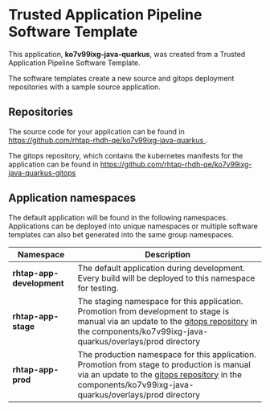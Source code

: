 # Trusted Application Pipeline Software Template

This application, **ko7v99ixg-java-quarkus**, was created from a Trusted Application Pipeline Software Template.

The software templates create a new source and gitops deployment repositories with a sample source application. 

## Repositories

The source code for your application can be found in [https://github.com/rhtap-rhdh-qe/ko7v99ixg-java-quarkus ](https://github.com/rhtap-rhdh-qe/ko7v99ixg-java-quarkus ).
 
The gitops repository, which contains the kubernetes manifests for the application can be found in 
[https://github.com/rhtap-rhdh-qe/ko7v99ixg-java-quarkus-gitops ](https://github.com/rhtap-rhdh-qe/ko7v99ixg-java-quarkus-gitops ) 

## Application namespaces 

The default application will be found in the following namespaces. Applications can be deployed into unique namespaces or multiple software templates can also bet generated into the same group namespaces.  

|  Namespace   |  Description   |  
| -------- | -------- |   
| **rhtap-app-development** | The default application during development. Every build will be deployed to this namespace for testing. | 
| **rhtap-app-stage** | The staging namespace for this application. Promotion from development to stage is manual via an update to the [gitops repository](https://github.com/rhtap-rhdh-qe/ko7v99ixg-java-quarkus-gitops ) in the components/ko7v99ixg-java-quarkus/overlays/prod directory |  
| **rhtap-app-prod** | The production namespace for this application. Promotion from stage to production is manual via an update to the [gitops repository](https://github.com/rhtap-rhdh-qe/ko7v99ixg-java-quarkus-gitops ) in the components/ko7v99ixg-java-quarkus/overlays/prod directory | 